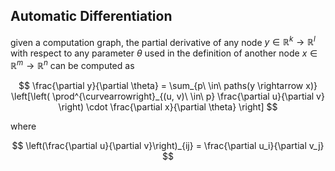 ## Automatic Differentiation
given a computation graph, the partial derivative of any node $y \in \mathbb{R}^k \rightarrow \mathbb{R}^l$ with respect to any parameter $\theta$ used in the definition of another node $x \in \mathbb{R}^m \rightarrow \mathbb{R}^n$ can be computed as

$$ \frac{\partial y}{\partial \theta} = \sum_{p\ \in\ paths(y \rightarrow x)} \left[\left( \prod^{\curvearrowright}_{(u, v)\ \in\ p} \frac{\partial u}{\partial v} \right) \cdot \frac{\partial x}{\partial \theta} \right] $$ 

where

$$ \left(\frac{\partial u}{\partial v}\right)_{ij} = \frac{\partial u_i}{\partial v_j} $$
